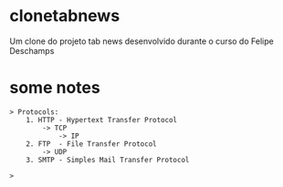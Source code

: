 # clonetabnews

Um clone do projeto tab news desenvolvido durante o curso do Felipe Deschamps

# some notes

    > Protocols:
        1. HTTP - Hypertext Transfer Protocol
            -> TCP
                -> IP
        2. FTP  - File Transfer Protocol
            -> UDP
        3. SMTP - Simples Mail Transfer Protocol

    >
